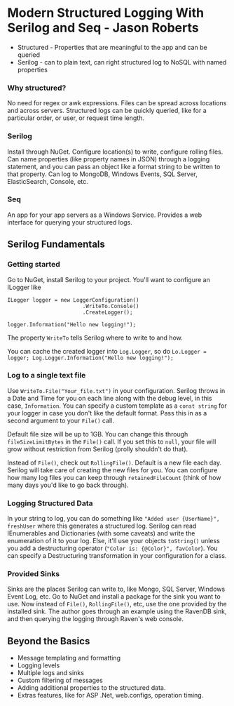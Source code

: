Modern Structured Logging With Serilog and Seq - Jason Roberts
==============================================================

* Structured - Properties that are meaningful to the app and can be queried
* Serilog - can to plain text, can right structured log to NoSQL with named properties

### Why structured?

No need for regex or awk expressions. Files can be spread across locations and across servers. Structured logs can be quickly queried, like for a particular order, or user, or request time length.

### Serilog

Install through NuGet. Configure location(s) to write, configure rolling files. Can name properties (like property names in JSON) through a logging statement, and you can pass an object like a format string to be written to that property. Can log to MongoDB, Windows Events, SQL Server, ElasticSearch, Console, etc.

### Seq

An app for your app servers as a Windows Service. Provides a web interface for querying your structured logs.

## Serilog Fundamentals

### Getting started

Go to NuGet, install Serilog to your project. You'll want to configure an ILogger like

```
ILogger logger = new LoggerConfiguration()
						.WriteTo.Console()
						.CreateLogger();

logger.Information("Hello new logging!");
```
The property `WriteTo` tells Serilog where to write to and how.

You can cache the created logger into `Log.Logger`, so do `Lo.Logger = logger; Log.Logger.Information("Hello new logging!");`

### Log to a single text file

Use `WriteTo.File("Your_file.txt")` in your configuration. Serilog throws in a Date and Time for you on each line along with the debug level, in this case, `Information`. You can specify a custom template as a `const string` for your logger in case you don't like the default format. Pass this in as a second argument to your `File()` call.

Default file size will be up to 1GB. You can change this through `fileSizeLimitBytes` in the `File()` call. If you set this to `null`, your file will grow without restriction from Serilog (prolly shouldn't do that).

Instead of `File()`, check out `RollingFile()`. Default is a new file each day. Serilog will take care of creating the new files for you. You can configure how many log files you can keep through `retainedFileCount` (think of how many days you'd like to go back through).

### Logging Structured Data

In your string to log, you can do something like `"Added user {UserName}", freshUser` where this generates a structured log. Serilog can read IEnumerables and Dictionaries (with some caveats) and write the enumeration of it to your log. Else, it'll use your objects `toString()` unless you add a destructuring operator (`"Color is: {@Color}", favColor`). You can specify a Destructuring transformation in your configuration for a class.

### Provided Sinks

Sinks are the places Serilog can write to, like Mongo, SQL Server, Windows Event Log, etc. Go to NuGet and install a package for the sink you want to use. Now instead of `File()`, `RollingFile()`, etc, use the one provided by the installed sink. The author goes through an example using the RavenDB sink, and then querying the logging through Raven's web console.

## Beyond the Basics

* Message templating and formatting
* Logging levels
* Multiple logs and sinks
* Custom filtering of messages
* Adding additional properties to the structured data.
* Extras features, like for ASP .Net, web.configs, operation timing.